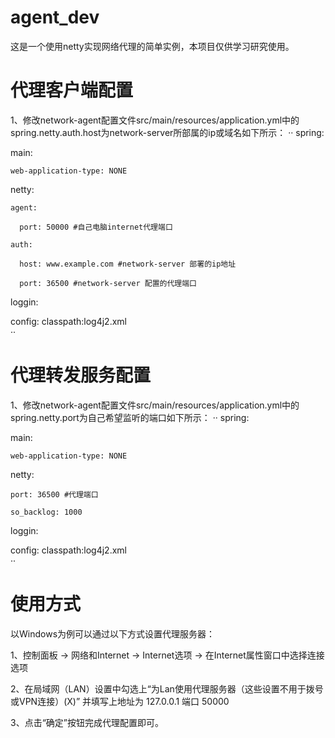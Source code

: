 # agent_dev
这是一个使用netty实现网络代理的简单实例，本项目仅供学习研究使用。

# 代理客户端配置

1、修改network-agent配置文件src/main/resources/application.yml中的spring.netty.auth.host为network-server所部属的ip或域名如下所示：
··
spring:

  main:
  
    web-application-type: NONE
    
  netty: 
  
    agent: 
    
      port: 50000 #自己电脑internet代理端口
      
    auth: 
    
      host: www.example.com #network-server 部署的ip地址
      
      port: 36500 #network-server 配置的代理端口
      
loggin:

  config: classpath:log4j2.xml  
  ··
# 代理转发服务配置

1、修改network-agent配置文件src/main/resources/application.yml中的spring.netty.port为自己希望监听的端口如下所示：
··
spring:

  main:
  
    web-application-type: NONE
    
  netty:
  
    port: 36500 #代理端口
    
    so_backlog: 1000
    
loggin:

  config: classpath:log4j2.xml  
··
# 使用方式
以Windows为例可以通过以下方式设置代理服务器：

1、控制面板 -> 网络和Internet -> Internet选项 -> 在Internet属性窗口中选择连接选项

2、在局域网（LAN）设置中勾选上“为Lan使用代理服务器（这些设置不用于拨号或VPN连接）(X)” 并填写上地址为 127.0.0.1 端口 50000 

3、点击“确定”按钮完成代理配置即可。
